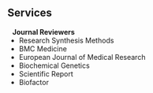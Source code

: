 ## Services

<h4 style="margin:0 10px 0;">Journal Reviewers</h4>

<ul style="margin:0 0 20px;">
  <li>Research Synthesis Methods</li>
  <li>BMC Medicine</li>
  <li>European Journal of Medical Research</li>
  <li>Biochemical Genetics</li>
  <li>Scientific Report</li>
  <li>Biofactor</li>
</ul>
